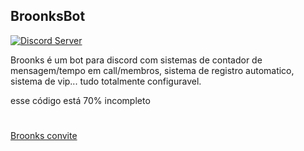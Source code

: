 ## BroonksBot
[![Discord Server](https://discordapp.com/api/guilds/771280337682300931/embed.png)](https://discord.gg/pK57aEZrEc)

Broonks é um bot para discord com sistemas de contador de mensagem/tempo em call/membros, sistema de registro automatico, sistema de vip... tudo totalmente configuravel.

esse código está 70% incompleto
# 
[Broonks convite](https://dsc.gg/broonksinvite)
# 
